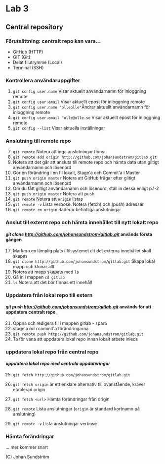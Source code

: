 # Lab 3

## Central repository

### Förutsättning: centralt repo kan vara...
* GitHub (HTTP)
* GIT (Git)
* Delat filutrymme (Local) 
* Terminal (SSH)

### Kontrollera användaruppgifter
1. ```git config user.name``` Visar aktuellt användarnamn för inloggning remote
2. ```git config user.email``` Visar aktuellt epost för inloggning remote
3. ```git config user.name "olleolle"```Ändrar aktuellt användarnamn för inloggning remote
4. ```git config user.email "olle@olle.se``` Visar aktuellt epost för inloggning remote
5. ```git config --list``` Visar aktuella inställningar

### Anslutning till remote repo
7. ```git remote``` Notera att inga anslutningar finns
8. ```git remote add origin http://github.com/johansundstrom/gitlab.git``` 
9. Notera att det går att ansluta till remote repo och hämta data utan giltigt användarnamn och lösenord
10. Gör en förändring i en fil lokalt, Stage'a och Commit'a i Master
11. ```git push origin master``` Notera att GitHub frågar efter giltigt användarnamn och lösenord
12. Om du fått giltigt användarnamn och lösenord, ställ in dessa enligt p.1-2
13. ```git push origin master``` Notera att push 
14. ```git remote``` Notera att ```origin``` listas
15. ```git remote -v``` Lista verbose. Notera (fetch) och (push) adresser
16. ```git remote rm origin``` Raderar befintliga anslutningar

### Anslut till externt repo och hämta innehållet till nytt lokalt repo
#### _git clone http://github.com/johansundstrom/gitlab.git_ används första gången
17. Markera en lämplig plats i filsystemet dit det externa innehållet skall skapas
18. ```git clone http://github.com/johansundstrom/gitlab.git``` Skapa lokal mapp och klonar allt
19. Notera att mapp skapats med ```ls```
20. Gå in i mappen ```cd gitlab```
21. ```ls``` Notera att det bör finnas ett innehåll
 
### Uppdatera från lokal repo till extern
#### _git push http://github.com/johansundstrom/gitlab.git_ används för att uppdatera centralt repo_
21. Öppna och redigera fil i mappen gitlab - spara
22. stage'a och commit'a förändringarna
23. ```git remote push http://github.com/johansundstrom/gitlab.git```
24. Ta för vana att uppdatera lokal repo innan lokalt arbete inleds

### uppdatera lokal repo från central repo
#### _uppdatera lokal repo med centrala uppdateringar_
25. ```git fetch http://github.com/johansundstrom/gitlab.git```
26. ```git fetch origin``` är ett enklare alternativ till ovanstående, kräver etablerad origin


18. ```git fetch <url>``` Hämta förändringar från origin
19. ```git remote``` Lista anslutningar (```origin``` är standard kortnamn på anslutning)
20. ```git remote -v``` Lista anslutningar verbose

### 
### Hämta förändringar 
... mer kommer snart

(C) Johan Sundström
